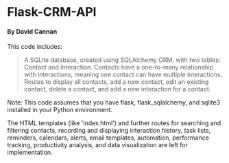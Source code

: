 # Flask-CRM-API
#### By David Cannan

This code includes:

> A SQLite database, created using SQLAlchemy ORM, with two tables: Contact and Interaction. Contacts have a one-to-many relationship with interactions, meaning one contact can have multiple interactions.
> Routes to display all contacts, add a new contact, edit an existing contact, delete a contact, and add a new interaction for a contact.

Note: This code assumes that you have flask, flask_sqlalchemy, and sqlite3 installed in your Python environment.

The HTML templates (like 'index.html') and further routes for searching and filtering contacts, recording and displaying interaction history, task lists, reminders, calendars, alerts, email templates, automation, performance tracking, productivity analysis, and data visualization are left for implementation. 
